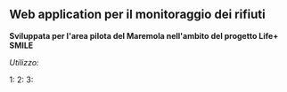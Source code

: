 ## Web application per il monitoraggio dei rifiuti
**Sviluppata per l'area pilota del Maremola nell'ambito del progetto Life+ SMILE**

*Utilizzo:*

1:
2:
3:
